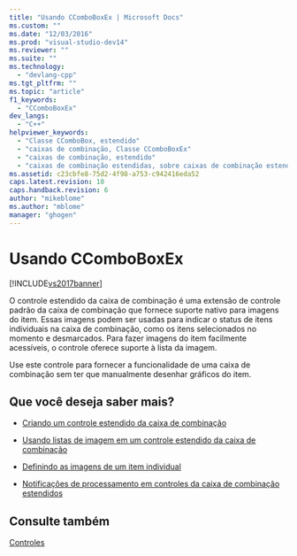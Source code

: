 ```yaml
---
title: "Usando CComboBoxEx | Microsoft Docs"
ms.custom: ""
ms.date: "12/03/2016"
ms.prod: "visual-studio-dev14"
ms.reviewer: ""
ms.suite: ""
ms.technology: 
  - "devlang-cpp"
ms.tgt_pltfrm: ""
ms.topic: "article"
f1_keywords: 
  - "CComboBoxEx"
dev_langs: 
  - "C++"
helpviewer_keywords: 
  - "Classe CComboBox, estendido"
  - "caixas de combinação, Classe CComboBoxEx"
  - "caixas de combinação, estendido"
  - "caixas de combinação estendidas, sobre caixas de combinação estendidas"
ms.assetid: c23cbfe8-75d2-4f98-a753-c942416eda52
caps.latest.revision: 10
caps.handback.revision: 6
author: "mikeblome"
ms.author: "mblome"
manager: "ghogen"
---
```

# Usando CComboBoxEx
[!INCLUDE[vs2017banner](../assembler/inline/includes/vs2017banner.md)]

O controle estendido da caixa de combinação é uma extensão de controle padrão da caixa de combinação que fornece suporte nativo para imagens do item.  Essas imagens podem ser usadas para indicar o status de itens individuais na caixa de combinação, como os itens selecionados no momento e desmarcados.  Para fazer imagens do item facilmente acessíveis, o controle oferece suporte à lista da imagem.  
  
 Use este controle para fornecer a funcionalidade de uma caixa de combinação sem ter que manualmente desenhar gráficos do item.  
  
## Que você deseja saber mais?  
  
-   [Criando um controle estendido da caixa de combinação](../mfc/creating-an-extended-combo-box-control.md)  
  
-   [Usando listas de imagem em um controle estendido da caixa de combinação](../mfc/using-image-lists-in-an-extended-combo-box-control.md)  
  
-   [Definindo as imagens de um item individual](../mfc/setting-the-images-for-an-individual-item.md)  
  
-   [Notificações de processamento em controles da caixa de combinação estendidos](../Topic/Processing%20Notification%20Messages%20in%20Extended%20Combo%20Box%20Controls.md)  
  
## Consulte também  
 [Controles](../mfc/controls-mfc.md)